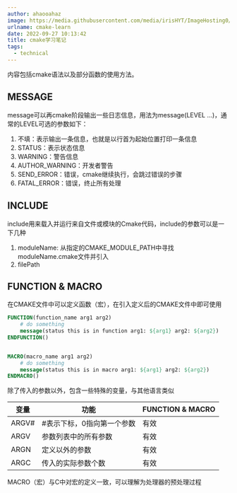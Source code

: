 ```yaml
---
author: ahaooahaz
image: https://media.githubusercontent.com/media/irisHYT/ImageHosting0/main/images/IMG_20201003_180559.webp
urlname: cmake-learn
date: 2022-09-27 10:13:42
title: cmake学习笔记
tags:
  - technical
---
```


内容包括cmake语法以及部分函数的使用方法。

<!--more-->

## MESSAGE

message可以再cmake阶段输出一些日志信息，用法为message(LEVEL ...)，通常的LEVEL可选的参数如下：

1. 不填：表示输出一条信息，也就是以行首为起始位置打印一条信息
2. STATUS：表示状态信息
3. WARNING：警告信息
4. AUTHOR_WARNING：开发者警告
5. SEND_ERROR：错误，cmake继续执行，会跳过错误的步骤
6. FATAL_ERROR：错误，终止所有处理

## INCLUDE

include用来载入并运行来自文件或模块的Cmake代码，include的参数可以是一下几种

1. moduleName: 从指定的CMAKE_MODULE_PATH中寻找moduleName.cmake文件并引入
2. filePath

## FUNCTION & MACRO

在CMAKE文件中可以定义函数（宏），在引入定义后的CMAKE文件中即可使用

```cmake
FUNCTION(function_name arg1 arg2)
    # do something
    message(status this is in function arg1: ${arg1} arg2: ${arg2})
ENDFUNCTION()


MACRO(macro_name arg1 arg2)
    # do something
    message(status this is in macro arg1: ${arg1} arg2: ${arg2})
ENDMACRO()
```

除了传入的参数以外，包含一些特殊的变量，与其他语言类似

| 变量  | 功能  | FUNCTION & MACRO |
| --- | --- | --- |
| ARGV# | #表示下标，0指向第一个参数 | 有效  |
| ARGV | 参数列表中的所有参数 | 有效  |
| ARGN | 定义以外的参数 | 有效  |
| ARGC | 传入的实际参数个数 | 有效  |

MACRO（宏）与C中对宏的定义一致，可以理解为处理器的预处理过程
